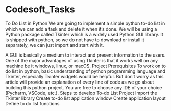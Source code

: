 # Codesoft_Tasks
To Do List in Python
We are going to implement a simple python to-do list in which we can add a task and delete it when it’s done. We will be using a Python package called Tkinter which is a widely used Python GUI library. It is shipped with python, so we do not have to download or install it separately, we can just import and start with it.

A GUI is basically a medium to interact and present information to the users. One of the major advantages of using Tkinter is that it works well on any machine be it windows, linux, or macOS.
Project Prerequisites
To work on to do list in python, basic understanding of python programming language and Tkinter, especially Tkinter widgets would be helpful. But don’t worry as this article will provide an explanation of every line of code as we go about building this python project. You are free to choose any IDE of your choice (Pycharm, VSCode, etc.).
Steps to develop To-do List Project
Import the Tkinter library
Create to-do list application window
Create application layout
Define to do list functions
